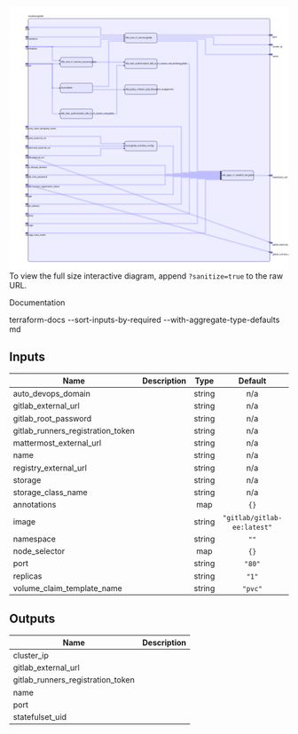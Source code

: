 <img src="diagram.svg"/>To view the full size interactive diagram, append ```?sanitize=true``` to the raw URL.

Documentation

terraform-docs --sort-inputs-by-required --with-aggregate-type-defaults md

## Inputs

| Name | Description | Type | Default | Required |
|------|-------------|:----:|:-----:|:-----:|
| auto\_devops\_domain |  | string | n/a | yes |
| gitlab\_external\_url |  | string | n/a | yes |
| gitlab\_root\_password |  | string | n/a | yes |
| gitlab\_runners\_registration\_token |  | string | n/a | yes |
| mattermost\_external\_url |  | string | n/a | yes |
| name |  | string | n/a | yes |
| registry\_external\_url |  | string | n/a | yes |
| storage |  | string | n/a | yes |
| storage\_class\_name |  | string | n/a | yes |
| annotations |  | map | `{}` | no |
| image |  | string | `"gitlab/gitlab-ee:latest"` | no |
| namespace |  | string | `""` | no |
| node\_selector |  | map | `{}` | no |
| port |  | string | `"80"` | no |
| replicas |  | string | `"1"` | no |
| volume\_claim\_template\_name |  | string | `"pvc"` | no |

## Outputs

| Name | Description |
|------|-------------|
| cluster\_ip |  |
| gitlab\_external\_url |  |
| gitlab\_runners\_registration\_token |  |
| name |  |
| port |  |
| statefulset\_uid |  |

